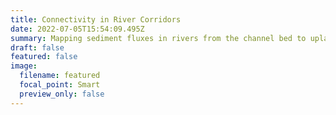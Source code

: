 ```yaml
---
title: Connectivity in River Corridors
date: 2022-07-05T15:54:09.495Z
summary: Mapping sediment fluxes in rivers from the channel bed to uplands
draft: false
featured: false
image:
  filename: featured
  focal_point: Smart
  preview_only: false
---
```

